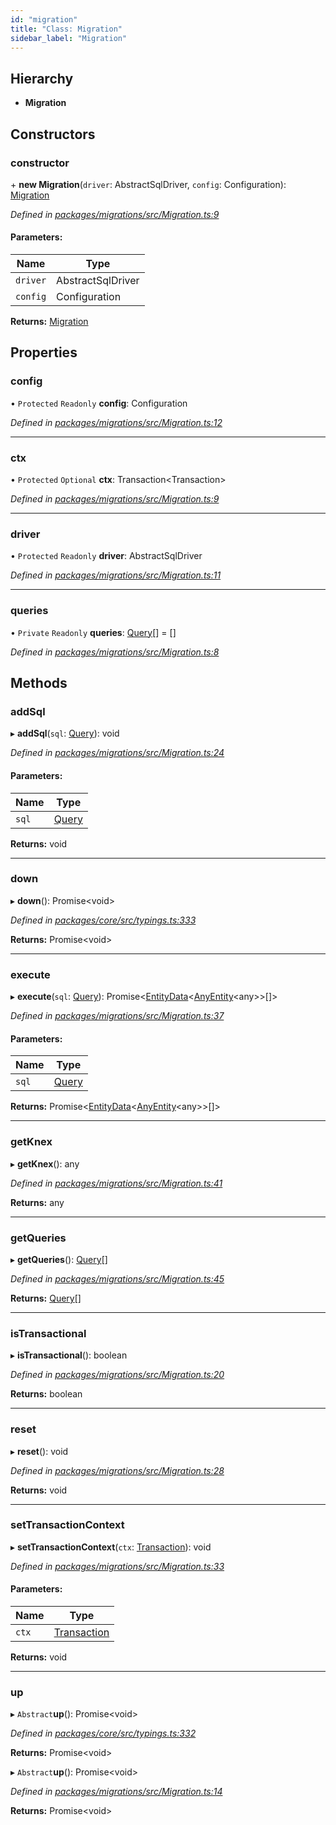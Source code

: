 ```yaml
---
id: "migration"
title: "Class: Migration"
sidebar_label: "Migration"
---
```


## Hierarchy

* **Migration**

## Constructors

### constructor

\+ **new Migration**(`driver`: AbstractSqlDriver, `config`: Configuration): [Migration](migration.md)

*Defined in [packages/migrations/src/Migration.ts:9](https://github.com/mikro-orm/mikro-orm/blob/c7aaca40d/packages/migrations/src/Migration.ts#L9)*

#### Parameters:

Name | Type |
------ | ------ |
`driver` | AbstractSqlDriver |
`config` | Configuration |

**Returns:** [Migration](migration.md)

## Properties

### config

• `Protected` `Readonly` **config**: Configuration

*Defined in [packages/migrations/src/Migration.ts:12](https://github.com/mikro-orm/mikro-orm/blob/c7aaca40d/packages/migrations/src/Migration.ts#L12)*

___

### ctx

• `Protected` `Optional` **ctx**: Transaction&#60;Transaction>

*Defined in [packages/migrations/src/Migration.ts:9](https://github.com/mikro-orm/mikro-orm/blob/c7aaca40d/packages/migrations/src/Migration.ts#L9)*

___

### driver

• `Protected` `Readonly` **driver**: AbstractSqlDriver

*Defined in [packages/migrations/src/Migration.ts:11](https://github.com/mikro-orm/mikro-orm/blob/c7aaca40d/packages/migrations/src/Migration.ts#L11)*

___

### queries

• `Private` `Readonly` **queries**: [Query](../index.md#query)[] = []

*Defined in [packages/migrations/src/Migration.ts:8](https://github.com/mikro-orm/mikro-orm/blob/c7aaca40d/packages/migrations/src/Migration.ts#L8)*

## Methods

### addSql

▸ **addSql**(`sql`: [Query](../index.md#query)): void

*Defined in [packages/migrations/src/Migration.ts:24](https://github.com/mikro-orm/mikro-orm/blob/c7aaca40d/packages/migrations/src/Migration.ts#L24)*

#### Parameters:

Name | Type |
------ | ------ |
`sql` | [Query](../index.md#query) |

**Returns:** void

___

### down

▸ **down**(): Promise&#60;void>

*Defined in [packages/core/src/typings.ts:333](https://github.com/mikro-orm/mikro-orm/blob/c7aaca40d/packages/core/src/typings.ts#L333)*

**Returns:** Promise&#60;void>

___

### execute

▸ **execute**(`sql`: [Query](../index.md#query)): Promise&#60;[EntityData](../index.md#entitydata)&#60;[AnyEntity](../index.md#anyentity)&#60;any>>[]>

*Defined in [packages/migrations/src/Migration.ts:37](https://github.com/mikro-orm/mikro-orm/blob/c7aaca40d/packages/migrations/src/Migration.ts#L37)*

#### Parameters:

Name | Type |
------ | ------ |
`sql` | [Query](../index.md#query) |

**Returns:** Promise&#60;[EntityData](../index.md#entitydata)&#60;[AnyEntity](../index.md#anyentity)&#60;any>>[]>

___

### getKnex

▸ **getKnex**(): any

*Defined in [packages/migrations/src/Migration.ts:41](https://github.com/mikro-orm/mikro-orm/blob/c7aaca40d/packages/migrations/src/Migration.ts#L41)*

**Returns:** any

___

### getQueries

▸ **getQueries**(): [Query](../index.md#query)[]

*Defined in [packages/migrations/src/Migration.ts:45](https://github.com/mikro-orm/mikro-orm/blob/c7aaca40d/packages/migrations/src/Migration.ts#L45)*

**Returns:** [Query](../index.md#query)[]

___

### isTransactional

▸ **isTransactional**(): boolean

*Defined in [packages/migrations/src/Migration.ts:20](https://github.com/mikro-orm/mikro-orm/blob/c7aaca40d/packages/migrations/src/Migration.ts#L20)*

**Returns:** boolean

___

### reset

▸ **reset**(): void

*Defined in [packages/migrations/src/Migration.ts:28](https://github.com/mikro-orm/mikro-orm/blob/c7aaca40d/packages/migrations/src/Migration.ts#L28)*

**Returns:** void

___

### setTransactionContext

▸ **setTransactionContext**(`ctx`: [Transaction](../index.md#transaction)): void

*Defined in [packages/migrations/src/Migration.ts:33](https://github.com/mikro-orm/mikro-orm/blob/c7aaca40d/packages/migrations/src/Migration.ts#L33)*

#### Parameters:

Name | Type |
------ | ------ |
`ctx` | [Transaction](../index.md#transaction) |

**Returns:** void

___

### up

▸ `Abstract`**up**(): Promise&#60;void>

*Defined in [packages/core/src/typings.ts:332](https://github.com/mikro-orm/mikro-orm/blob/c7aaca40d/packages/core/src/typings.ts#L332)*

**Returns:** Promise&#60;void>

▸ `Abstract`**up**(): Promise&#60;void>

*Defined in [packages/migrations/src/Migration.ts:14](https://github.com/mikro-orm/mikro-orm/blob/c7aaca40d/packages/migrations/src/Migration.ts#L14)*

**Returns:** Promise&#60;void>
